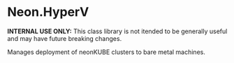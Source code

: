 ﻿Neon.HyperV
===========

**INTERNAL USE ONLY:** This class library is not itended to be generally useful and may have future breaking changes.

Manages deployment of neonKUBE clusters to bare metal machines.

